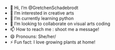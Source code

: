 - 👋 Hi, I’m @GretchenSchadebrodt
- 👀 I’m interested in creative arts
- 🌱 I’m currently learning python
- 💞️ I’m looking to collaborate on visual arts coding
- 📫 How to reach me : shoot me a message!
- 😄 Pronouns: She/her/
- ⚡ Fun fact: I love growing plants at home!

<!---
MadameG1t/MadameG1t is a ✨ special ✨ repository because its `README.md` (this file) appears on your GitHub profile.
You can click the Preview link to take a look at your changes.
--->
